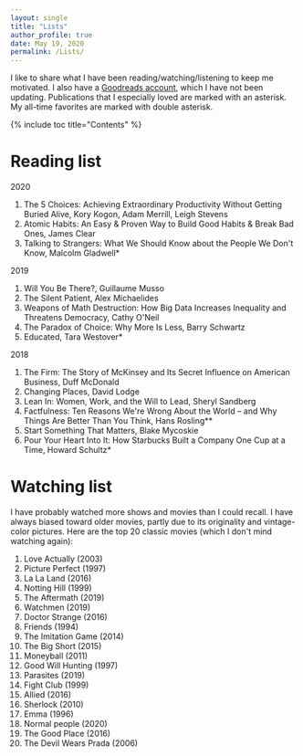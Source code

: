 ```yaml
---
layout: single
title: "Lists"
author_profile: true
date: May 19, 2020
permalink: /Lists/
---
```


I like to share what I have been reading/watching/listening to keep me motivated. I also have a [Goodreads account](https://www.goodreads.com/user/show/35673810-phuong), which I have not been updating. Publications that I especially loved are marked with an asterisk. My all-time favorites are marked with double asterisk. 

{% include toc title="Contents" %}

# Reading list
<font size = "h-size-2">2020 </font>
1. The 5 Choices: Achieving Extraordinary Productivity Without Getting Buried Alive, Kory Kogon, Adam Merrill, Leigh Stevens
2. Atomic Habits: An Easy & Proven Way to Build Good Habits & Break Bad Ones, James Clear
3. Talking to Strangers: What We Should Know about the People We Don't Know, Malcolm Gladwell*

<font size = "h-size-2">2019 </font>
1. Will You Be There?, Guillaume Musso
2. The Silent Patient, Alex Michaelides
3. Weapons of Math Destruction: How Big Data Increases Inequality and Threatens Democracy, Cathy O'Neil
4. The Paradox of Choice: Why More Is Less, Barry Schwartz
5. Educated, Tara Westover*

<font size = "h-size-2">2018 </font>
1. The Firm: The Story of McKinsey and Its Secret Influence on American Business, Duff McDonald
2. Changing Places, David Lodge
3. Lean In: Women, Work, and the Will to Lead, Sheryl Sandberg
4. Factfulness: Ten Reasons We're Wrong About the World – and Why Things Are Better Than You Think, Hans Rosling**
5. Start Something That Matters, Blake Mycoskie
6. Pour Your Heart Into It: How Starbucks Built a Company One Cup at a Time, Howard Schultz*

# Watching list
I have probably watched more shows and movies than I could recall. I have always biased toward older movies, partly due to its originality and vintage-color pictures. Here are the top 20 classic movies (which I don't mind watching again):
1. Love Actually (2003)
2. Picture Perfect (1997)
3. La La Land (2016)
4. Notting Hill (1999)
5. The Aftermath (2019)
6. Watchmen (2019)
7. Doctor Strange (2016)
8. Friends (1994)
9. The Imitation Game (2014)
10. The Big Short (2015)
11. Moneyball (2011)
12. Good Will Hunting (1997)
13. Parasites (2019)
14. Fight Club (1999)
15. Allied (2016) 
16. Sherlock (2010)
17. Emma (1996)
18. Normal people (2020)
19. The Good Place (2016)
20. The Devil Wears Prada (2006)

